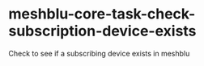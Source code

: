 # meshblu-core-task-check-subscription-device-exists
Check to see if a subscribing device exists in meshblu
